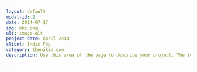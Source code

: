 ```yaml
---
layout: default
modal-id: 2
date: 2014-07-17
img: nks.png
alt: image-alt
project-date: April 2014
client: Indie Pop
category: thenikis.com
description: Use this area of the page to describe your project. The icon above is part of a free icon set by <a href="https://sellfy.com/p/8Q9P/jV3VZ/">Flat Icons</a>. On their website, you can download their free set with 16 icons, or you can purchase the entire set with 146 icons for only $12!

---
```


